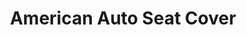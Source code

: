 ---
title: "American Auto Seat Cover"
url: /nashua/american-auto-seat-cover/
shop: Autowerkstatt
---